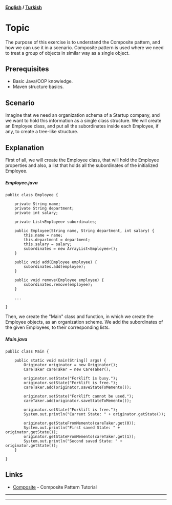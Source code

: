 #### [English](#topic) / [Turkish](#konu)
# Topic

The purpose of this exercise is to understand the Composite pattern, and how we can use it in a scenario.
Composite pattern is used where we need to treat a group of objects in similar way as a single object.

## Prerequisites

*   Basic Java/OOP knowledge.
*	Maven structure basics.

## Scenario

Imagine that we need an organization schema of a Startup company, and we want to hold this information as a single class structure.
We will create an Employee class, and put all the subordinates inside each Employee, if any, to create a tree-like structure.

## Explanation

First of all, we will create the Employee class, that will hold the Employee properties and also,
a list that holds all the subordinates of the initialized Employee.

##### Employee.java
```
public class Employee {
	
	private String name;
	private String department;
	private int salary;
	
	private List<Employee> subordinates;

	public Employee(String name, String department, int salary) {
		this.name = name;
		this.department = department;
		this.salary = salary;
		subordinates = new ArrayList<Employee>();
	}

	public void add(Employee employee) {
		subordinates.add(employee);
	}
	
	public void remove(Employee employee) {
		subordinates.remove(employee);
	}
    
    ...
    
}
```

Then, we create the "Main" class and function, in which we create the Employee objects, as an organization scheme.
We add the subordinates of the given Employees, to their corresponding lists.

##### Main.java
```
public class Main {
	
	public static void main(String[] args) {
		Originator originator = new Originator();
		CareTaker careTaker = new CareTaker();

		originator.setState("Forklift is busy.");
		originator.setState("Forklift is free.");
		careTaker.add(originator.saveStateToMemento());

		originator.setState("Forklift cannot be used.");
		careTaker.add(originator.saveStateToMemento());

		originator.setState("Forklift is free.");
		System.out.println("Current State: " + originator.getState());

		originator.getStateFromMemento(careTaker.get(0));
		System.out.println("First saved State: " + originator.getState());
		originator.getStateFromMemento(careTaker.get(1));
		System.out.println("Second saved State: " + originator.getState());
	}
	
}
```

## Links

* [Composite](https://www.tutorialspoint.com/design_pattern/composite_pattern.htm) - Composite Pattern Tutorial

---
---
